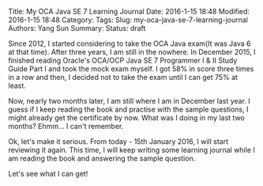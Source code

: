 Title: My OCA Java SE 7 Learning Journal
Date: 2016-1-15 18:48
Modified: 2016-1-15 18:48
Category: 
Tags:
Slug: my-oca-java-se-7-learning-journal
Authors: Yang Sun
Summary:
Status: draft

Since 2012, I started considering to take the OCA Java exam(It was Java 6 at that time). After three years, I am still in the nowhere. In December 2015, I finished reading Oracle's OCA/OCP Java SE 7 Programmer I & II Study Guide Part I and took the mock exam myself. I got 58% in score three times in a row and then, I decided not to take the exam until I can get 75% at least.

Now, nearly two months later, I am still where I am in December last year. I guess if I keep reading the book and practise with the sample questions, I might already get the certificate by now. What was I doing in my last two months? Ehmm... I can't remember.

Ok, let's make it serious. From today - 15th January 2016, I will start reviewing it again. This time, I will keep writing some learning journal while I am reading the book and answering the sample question.

Let's see what I can get!